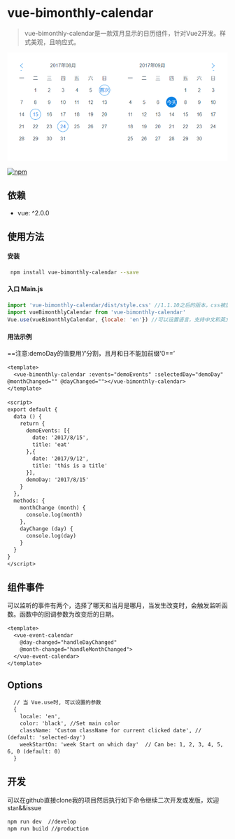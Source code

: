 # vue-bimonthly-calendar

> vue-bimonthly-calendar是一款双月显示的日历组件，针对Vue2开发。样式美观，且响应式。

![](https://raw.githubusercontent.com/gooneyear/vue-bimonthly-calendar/master/src/img/vue-bimonthly-calendar.png)

[![npm](https://img.shields.io/badge/npm-v2.0.0-green.svg)](https://github.com/gooneyear/vue-bimonthly-calendar)

## 依赖
- vue: ^2.0.0

## 使用方法
#### 安装

``` sh
 npm install vue-bimonthly-calendar --save
```

#### 入口 Main.js

```javascript
import 'vue-bimonthly-calendar/dist/style.css' //1.1.10之后的版本，css被放在了单独的文件中，方便替换
import vueBimonthlyCalendar from 'vue-bimonthly-calendar'
Vue.use(vueBimonthlyCalendar, {locale: 'en'}) //可以设置语言，支持中文和英文
```

#### 用法示例
  ==注意:demoDay的值要用‘/’分割，且月和日不能加前缀‘0==’
```vue
<template>
  <vue-bimonthly-calendar :events="demoEvents" :selectedDay="demoDay" @monthChanged="" @dayChanged=""></vue-bimonthly-calendar>
</template>

<script>
export default {
  data () {
    return {
      demoEvents: [{
        date: '2017/8/15',
        title: 'eat'
      },{
        date: '2017/9/12',
        title: 'this is a title'
      }],
      demoDay: '2017/8/15'
    }
  },
  methods: {
    monthChange (month) {
      console.log(month)
    },
    dayChange (day) {
      console.log(day)
    }
  }
}
</script>
```

## 组件事件
可以监听的事件有两个，选择了哪天和当月是哪月，当发生改变时，会触发监听函数。函数中的回调参数为改变后的日期。
```
<template>
  <vue-event-calendar
    @day-changed="handleDayChanged"
    @month-changed="handleMonthChanged">
  </vue-event-calendar>
</template>
```

## Options

```
  // 当 Vue.use时, 可以设置的参数
  {
    locale: 'en',
    color: 'black', //Set main color
    className: 'Custom className for current clicked date', // (default: 'selected-day')
    weekStartOn: 'week Start on which day'  // Can be: 1, 2, 3, 4, 5, 6, 0 (default: 0)
  }
```

## 开发
可以在github直接clone我的项目然后执行如下命令继续二次开发或发版，欢迎star&&issue
```
npm run dev  //develop
npm run build //production
```
